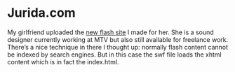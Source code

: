 <!--
  id: 214
  date: 2006-11-12T22:56:17
  modified: 2006-11-12T22:56:17
  slug: juridacom
  type: post
  excerpt: <p>My girlfriend uploaded the new flash site I made for her. She is a sound designer currently working at MTV but also still available for freelance work. There&#8217;s a nice technique in there I thought up: normally flash content cannot be indexed by search engines. But in this case the swf file loads the xhtml [&hellip;]</p>
  categories: Flash, XML, Actionscript
  tags: 
  inCv: 
  inPortfolio: 
  dateFrom: 
  dateTo: 
-->

# Jurida.com

<p>My girlfriend uploaded the <a href="http://www.jurida.com" target="_blank">new flash site</a> I made for her. She is a sound designer currently working at MTV but also still available for freelance work.<br />
There&#8217;s a nice technique in there I thought up: normally flash content cannot be indexed by search engines. But in this case the swf file loads the xhtml content which is in fact the index.html.</p>